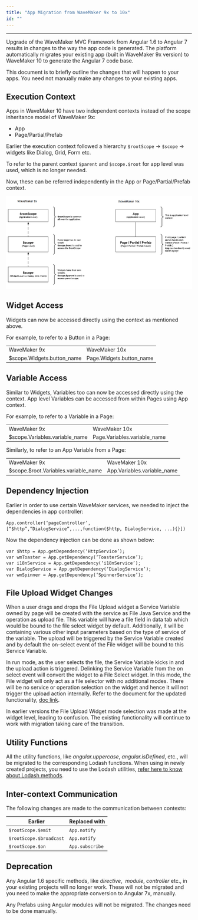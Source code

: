 ```yaml
---
title: "App Migration from WaveMaker 9x to 10x"
id: ""
---
```

---
Upgrade of the WaveMaker MVC Framework from Angular 1.6 to Angular 7 results in changes to the way the app code is generated. The platform automatically migrates your existing app (built in WaveMaker 9x version) to WaveMaker 10 to generate the Angular 7 code base.

This document is to briefly outline the changes that will happen to your apps. You need not manually make any changes to your existing apps.

## Execution Context

Apps in WaveMaker 10 have two independent contexts instead of the scope inheritance model of WaveMaker 9x:

- App
- Page/Partial/Prefab

Earlier the execution context followed a hierarchy `$rootScope` -> `$scope` -> widgets like Dialog, Grid, Form etc.

To refer to the parent context `$parent` and `$scope.$root` for app level was used, which is no longer needed.

Now, these can be referred independently in the App or Page/Partial/Prefab context.

[![](/learn/assets/migration.png)](/learn/assets/migration.png)

## Widget Access

Widgets can now be accessed directly using the context as mentioned above.

For example, to refer to a Button in a Page:

<table><tbody><tr><td>WaveMaker 9x</td><td>WaveMaker 10x</td></tr><tr><td><span class="lang:js decode:true crayon-inline ">$scope.Widgets.button_name</span></td><td><span class="lang:js decode:true crayon-inline ">Page.Widgets.button_name</span></td></tr></tbody></table>

## Variable Access

Similar to Widgets, Variables too can now be accessed directly using the context. App level Variables can be accessed from within Pages using App context.

For example, to refer to a Variable in a Page:

<table><tbody><tr><td>WaveMaker 9x</td><td>WaveMaker 10x</td></tr><tr><td><span class="lang:js decode:true crayon-inline">$scope.Variables.variable_name</span></td><td><span class="lang:js decode:true crayon-inline ">Page.Variables.variable_name</span></td></tr></tbody></table>

Similarly, to refer to an App Variable from a Page:

<table><tbody><tr><td>WaveMaker 9x</td><td>WaveMaker 10x</td></tr><tr><td><span class="lang:js decode:true crayon-inline ">$scope.$root.Variables.variable_name</span></td><td><span class="lang:js decode:true crayon-inline">App.Variables.variable_name</span></td></tr></tbody></table>

## Dependency Injection

Earlier in order to use certain WaveMaker services, we needed to inject the dependencies in app controller:
```
App.controller(‘pageController’, [“$http”,”DialogService”,...,function($http, DialogService, ...){}])
```
Now the dependency injection can be done as shown below:

```
var $http = App.getDependency(‘HttpService’);
var wmToaster = App.getDependency(‘ToasterService’);
var i18nService = App.getDependency(‘i18nService’);
var DialogService = App.getDependency(‘DialogService’);
var wmSpinner = App.getDependency(‘SpinnerService’);
```
## File Upload Widget Changes

When a user drags and drops the File Upload widget a Service Variable owned by page will be created with the service as File Java Service and the operation as upload file. This variable will have a file field in data tab which would be bound to the file select widget by default. Additionally, it will be containing various other input parameters based on the type of service of the variable. The upload will be triggered by the Service Variable created and by default the on-select event of the File widget will be bound to this Service Variable. 

In run mode, as the user selects the file, the Service Variable kicks in and the upload action is triggered. Delinking the Service Variable from the on select event will convert the widget to a File Select widget. In this mode, the File widget will only act as a file selector with no additional modes. There will be no service or operation selection on the widget and hence it will not trigger the upload action internally. Refer to the document for the updated functionality, [doc link](/learn/app-development/widgets/form-widgets/file-upload/).

In earlier versions the File Upload Widget mode selection was made at the widget level, leading to confusion. The existing functionality will continue to work with migration taking care of the transition.

## Utility Functions

All the utility functions, like _angular.uppercase_, _angular.isDefined_, etc., will be migrated to the corresponding Lodash functions. When using in newly created projects, you need to use the Lodash utilities, [refer here to know about Lodash methods](https://lodash.com/docs/).

## Inter-context Communication

The following changes are made to the communication between contexts: 

|Earlier | Replaced with |
|---|---|
|`$rootScope.$emit` | `App.notify`|
| `$rootScope.$broadcast` | `App.notify`|
| `$rootScope.$on` | `App.subscribe` |

## Deprecation

Any Angular 1.6 specific methods, like _directive_,  _module_, _controller_ etc., in your existing projects will no longer work. These will not be migrated and you need to make the appropriate conversion to Angular 7x, manually.

Any Prefabs using Angular modules will not be migrated. The changes need to be done manually.
